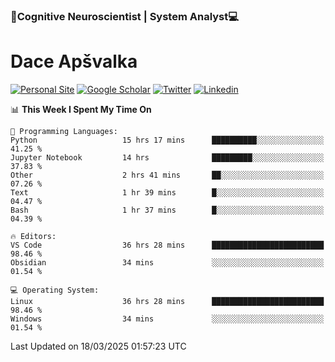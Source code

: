 ### 🧠Cognitive Neuroscientist | System Analyst💻
# Dace Apšvalka

[![Personal Site](https://img.shields.io/badge/website-teal?style=for-the-badge&logo=About.me&logoColor=white)](https://dcdace.net/)
[![Google Scholar](https://img.shields.io/badge/Scholar-yellow?style=for-the-badge&logo=googlescholar&logoColor=ffffff)](https://scholar.google.com/citations?hl=en&user=W8q0HBkAAAAJ&view_op=list_works&sortby=pubdate)
[![Twitter](https://img.shields.io/badge/Twitter-1DA1F2?logo=twitter&logoColor=white&style=for-the-badge)](https://twitter.com/dcdace)
[![Linkedin](https://img.shields.io/badge/linkedin-0077B5?logo=linkedin&logoColor=white&style=for-the-badge)](https://www.linkedin.com/in/dace-apsvalka/)

<!--
[![Dace's wakatime stats](https://github-readme-stats.vercel.app/api/wakatime?username=dcdace&theme=react&layout=compact&custom_title=Coding+past+7+days&v=2)](https://github.com/dcdace/dcdace)


[![github](https://img.shields.io/github/followers/dcdace?logo=github&style=plastic)](https://github.com/dcdace?tab=followers "GitHub followers")
[![wakatime](https://wakatime.com/badge/user/6e7556d3-b1db-4eef-a7e8-9bad735fc27e.svg?style=plastic?v=2)](https://wakatime.com/@6e7556d3-b1db-4eef-a7e8-9bad735fc27e "Total time coded since Feb 28 2022")

[![twitter](https://img.shields.io/twitter/follow/dcdace?label=followers&logo=twitter&color=%23007ec6&style=plastic)](https://twitter.com/dcdace "Twitter followers")

[![Dace's languages](https://github-readme-stats-one-nu-13.vercel.app/api/top-langs/?username=dcdace&langs_count=10&theme=nord&layout=compact)](https://github.com/anuraghazra/github-readme-stats) 
[![Dace's GitHub stats](https://github-readme-stats-one-nu-13.vercel.app/api?username=dcdace&theme=dracula&hide=prs,issues&count_private=true&show_icons=true&hide_rank=true&include_all_commits=true&hide_title=false&custom_title=GitHub+Stats)](https://github.com/anuraghazra/github-readme-stats)
-->

<!--START_SECTION:waka-->
📊 **This Week I Spent My Time On** 

```text
💬 Programming Languages: 
Python                   15 hrs 17 mins      ██████████░░░░░░░░░░░░░░░   41.25 % 
Jupyter Notebook         14 hrs              █████████░░░░░░░░░░░░░░░░   37.83 % 
Other                    2 hrs 41 mins       ██░░░░░░░░░░░░░░░░░░░░░░░   07.26 % 
Text                     1 hr 39 mins        █░░░░░░░░░░░░░░░░░░░░░░░░   04.47 % 
Bash                     1 hr 37 mins        █░░░░░░░░░░░░░░░░░░░░░░░░   04.39 % 

🔥 Editors: 
VS Code                  36 hrs 28 mins      █████████████████████████   98.46 % 
Obsidian                 34 mins             ░░░░░░░░░░░░░░░░░░░░░░░░░   01.54 % 

💻 Operating System: 
Linux                    36 hrs 28 mins      █████████████████████████   98.46 % 
Windows                  34 mins             ░░░░░░░░░░░░░░░░░░░░░░░░░   01.54 % 
```


 Last Updated on 18/03/2025 01:57:23 UTC
<!--END_SECTION:waka-->

